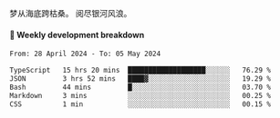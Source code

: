 梦从海底跨枯桑。
阅尽银河风浪。


#### 📝 Weekly development breakdown

<!--START_SECTION:waka-->

```txt
From: 28 April 2024 - To: 05 May 2024

TypeScript   15 hrs 20 mins  ███████████████████░░░░░░   76.29 %
JSON         3 hrs 52 mins   ████▓░░░░░░░░░░░░░░░░░░░░   19.29 %
Bash         44 mins         █░░░░░░░░░░░░░░░░░░░░░░░░   03.70 %
Markdown     3 mins          ░░░░░░░░░░░░░░░░░░░░░░░░░   00.25 %
CSS          1 min           ░░░░░░░░░░░░░░░░░░░░░░░░░   00.15 %
```

<!--END_SECTION:waka-->



